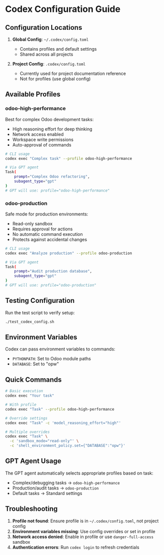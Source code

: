 # Codex Configuration Guide

## Configuration Locations

1. **Global Config**: `~/.codex/config.toml`
    - Contains profiles and default settings
    - Shared across all projects

2. **Project Config**: `.codex/config.toml`
    - Currently used for project documentation reference
    - Not for profiles (use global config)

## Available Profiles

### odoo-high-performance

Best for complex Odoo development tasks:

- High reasoning effort for deep thinking
- Network access enabled
- Workspace write permissions
- Auto-approval of commands

```bash
# CLI usage
codex exec "Complex task" --profile odoo-high-performance

# Via GPT agent
Task(
    prompt="Complex Odoo refactoring",
    subagent_type="gpt"
)
# GPT will use: profile="odoo-high-performance"
```

### odoo-production

Safe mode for production environments:

- Read-only sandbox
- Requires approval for actions
- No automatic command execution
- Protects against accidental changes

```bash
# CLI usage
codex exec "Analyze production" --profile odoo-production

# Via GPT agent
Task(
    prompt="Audit production database",
    subagent_type="gpt"
)
# GPT will use: profile="odoo-production"
```

## Testing Configuration

Run the test script to verify setup:

```bash
./test_codex_config.sh
```

## Environment Variables

Codex can pass environment variables to commands:

- `PYTHONPATH`: Set to Odoo module paths
- `DATABASE`: Set to "opw"

## Quick Commands

```bash
# Basic execution
codex exec "Your task"

# With profile
codex exec "Task" --profile odoo-high-performance

# Override settings
codex exec "Task" -c 'model_reasoning_effort="high"'

# Multiple overrides
codex exec "Task" \
  -c 'sandbox_mode="read-only"' \
  -c 'shell_environment_policy.set={"DATABASE":"opw"}'
```

## GPT Agent Usage

The GPT agent automatically selects appropriate profiles based on task:

- Complex/debugging tasks → `odoo-high-performance`
- Production/audit tasks → `odoo-production`
- Default tasks → Standard settings

## Troubleshooting

1. **Profile not found**: Ensure profile is in `~/.codex/config.toml`, not project config
2. **Environment variables missing**: Use config overrides or set in profile
3. **Network access denied**: Enable in profile or use `danger-full-access` sandbox
4. **Authentication errors**: Run `codex login` to refresh credentials